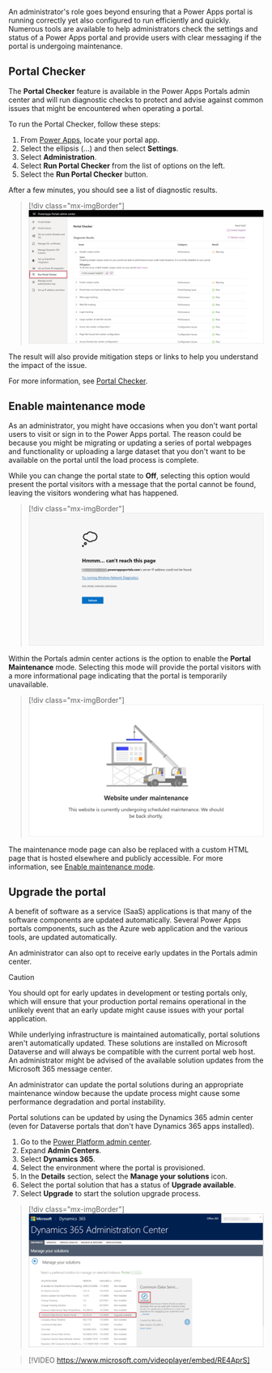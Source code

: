 An administrator's role goes beyond ensuring that a Power Apps portal is running correctly yet also configured to run efficiently and quickly. Numerous tools are available to help administrators check the settings and status of a Power Apps portal and provide users with clear messaging if the portal is undergoing maintenance.

## Portal Checker

The **Portal Checker** feature is available in the Power Apps Portals admin center and will run diagnostic checks to protect and advise against common issues that might be encountered when operating a portal.

To run the Portal Checker, follow these steps:

1. From [Power Apps](https://make.powerapps.com/?azure-portal=true), locate your portal app.
1. Select the ellipsis (...) and then select **Settings**.
1. Select **Administration**.
1. Select **Run Portal Checker** from the list of options on the left.
1. Select the **Run Portal Checker** button.

After a few minutes, you should see a list of diagnostic results.

> [!div class="mx-imgBorder"]
> [![Portal Checker](../media/portal-checker.png)](../media/portal-checker.png#lightbox)

The result will also provide mitigation steps or links to help you understand the impact of the issue.

For more information, see [Portal Checker](https://docs.microsoft.com/powerapps/maker/portals/admin/portal-checker/?azure-portal=true).

## Enable maintenance mode

As an administrator, you might have occasions when you don't want portal users to visit or sign in to the Power Apps portal. The reason could be because you might be migrating or updating a series of portal webpages and functionality or uploading a large dataset that you don't want to be available on the portal until the load process is complete.

While you can change the portal state to **Off**, selecting this option would present the portal visitors with a message that the portal cannot be found, leaving the visitors wondering what has happened.

> [!div class="mx-imgBorder"]
> [![Portal Off](../media/portal-off.png)](../media/portal-off.png#lightbox)

Within the Portals admin center actions is the option to enable the **Portal Maintenance** mode. Selecting this mode will provide the portal visitors with a more informational page indicating that the portal is temporarily unavailable.

> [!div class="mx-imgBorder"]
> [![Maintenance Mode](../media/maintenance-mode.png)](../media/maintenance-mode.png#lightbox)

The maintenance mode page can also be replaced with a custom HTML page that is hosted elsewhere and publicly accessible. For more information, see [Enable maintenance mode](https://docs.microsoft.com/powerapps/maker/portals/admin/enable-maintenance-mode#enable-maintenance-mode/?azure-portal=true).

## Upgrade the portal

A benefit of software as a service (SaaS) applications is that many of the software components are updated automatically. Several Power Apps portals components, such as the Azure web application and the various tools, are updated automatically.  

An administrator can also opt to receive early updates in the Portals admin center.

> [!CAUTION]
> You should opt for early updates in development or testing portals only, which will ensure that your production portal remains operational in the unlikely event that an early update might cause issues with your portal application.

While underlying infrastructure is maintained automatically, portal solutions aren't automatically updated. These solutions are installed on Microsoft Dataverse and will always be compatible with the current portal web host. An administrator might be advised of the available solution updates from the Microsoft 365 message center.

An administrator can update the portal solutions during an appropriate maintenance window because the update process might cause some performance degradation and portal instability.

Portal solutions can be updated by using the Dynamics 365 admin center (even for Dataverse portals that don't have Dynamics 365 apps installed).

1. Go to the [Power Platform admin center](https://aka.ms/ppac/?azure-portal=true).
1. Expand **Admin Centers**.
1. Select **Dynamics 365**.
1. Select the environment where the portal is provisioned.
1. In the **Details** section, select the **Manage your solutions** icon.
1. Select the portal solution that has a status of **Upgrade available**.
1. Select **Upgrade** to start the solution upgrade process.

> [!div class="mx-imgBorder"]
> [![Update Portal Solutions](../media/update-portal-solutions.png)](../media/update-portal-solutions.png#lightbox)

> [!VIDEO https://www.microsoft.com/videoplayer/embed/RE4AprS]
